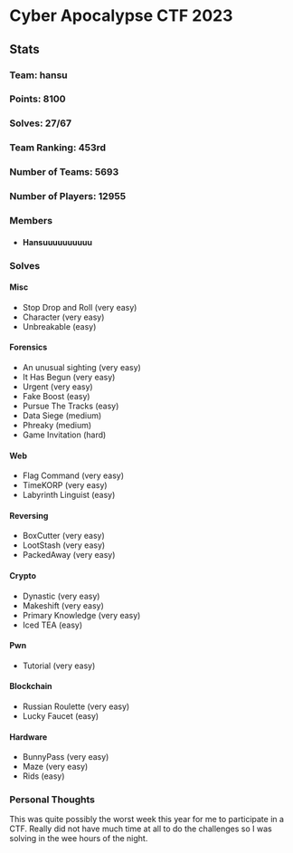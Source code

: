 # Cyber Apocalypse CTF 2023
## Stats
### Team: hansu
### Points: 8100
### Solves: 27/67
### Team Ranking: 453rd
### Number of Teams: 5693
### Number of Players: 12955
### Members
- #### Hansuuuuuuuuuu

### Solves

#### Misc
- Stop Drop and Roll (very easy)
- Character (very easy)
- Unbreakable (easy)

#### Forensics
- An unusual sighting (very easy)
- It Has Begun (very easy)
- Urgent (very easy)
- Fake Boost (easy)
- Pursue The Tracks (easy)
- Data Siege (medium)
- Phreaky (medium)
- Game Invitation (hard)

#### Web
- Flag Command (very easy)
- TimeKORP (very easy)
- Labyrinth Linguist (easy)

#### Reversing
- BoxCutter (very easy)
- LootStash (very easy)
- PackedAway (very easy)

#### Crypto
- Dynastic (very easy)
- Makeshift (very easy)
- Primary Knowledge (very easy)
- Iced TEA (easy)

#### Pwn
- Tutorial (very easy)

#### Blockchain
- Russian Roulette (very easy)
- Lucky Faucet (easy)

#### Hardware
- BunnyPass (very easy)
- Maze (very easy)
- Rids (easy)

### Personal Thoughts

This was quite possibly the worst week this year for me to participate in a CTF. Really did not have much time at all to do the challenges so I was solving in the wee hours of the night.
